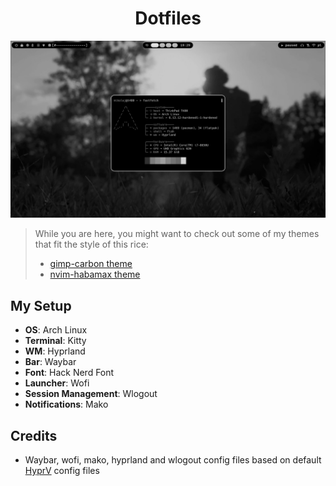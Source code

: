 <div align="center">
  
# Dotfiles

![Fastfetch](screenshots/fastfetch-screenshot-26.04.2025.jpg)

</div>

> While you are here, you might want to check out some of my themes that fit the style of this rice:
> - [gimp-carbon theme](https://github.com/tpaau-17DB/gimp-carbon)
> - [nvim-habamax theme](https://github.com/tpaau-17DB/habamax.nvim)

## My Setup

* **OS**: Arch Linux
* **Terminal**: Kitty
* **WM**: Hyprland
* **Bar**: Waybar
* **Font**: Hack Nerd Font
* **Launcher**: Wofi
* **Session Management**: Wlogout
* **Notifications**: Mako


## Credits

* Waybar, wofi, mako, hyprland and wlogout config files based on default [HyprV](https://github.com/soldoestech/hyprv4) config files 
